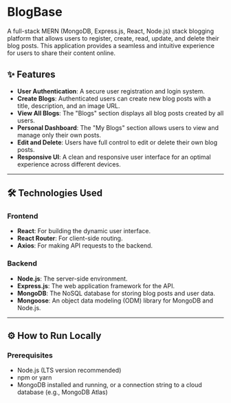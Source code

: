 # BlogBase

A full-stack MERN (MongoDB, Express.js, React, Node.js) stack blogging platform that allows users to register, create, read, update, and delete their blog posts. This application provides a seamless and intuitive experience for users to share their content online.

## ✨ Features

* **User Authentication**: A secure user registration and login system.
* **Create Blogs**: Authenticated users can create new blog posts with a title, description, and an image URL.
* **View All Blogs**: The "Blogs" section displays all blog posts created by all users.
* **Personal Dashboard**: The "My Blogs" section allows users to view and manage only their own posts.
* **Edit and Delete**: Users have full control to edit or delete their own blog posts.
* **Responsive UI**: A clean and responsive user interface for an optimal experience across different devices.

---

## 🛠️ Technologies Used

### Frontend
* **React**: For building the dynamic user interface.
* **React Router**: For client-side routing.
* **Axios**: For making API requests to the backend.

### Backend
* **Node.js**: The server-side environment.
* **Express.js**: The web application framework for the API.
* **MongoDB**: The NoSQL database for storing blog posts and user data.
* **Mongoose**: An object data modeling (ODM) library for MongoDB and Node.js.

---

## ⚙️ How to Run Locally

### Prerequisites
* Node.js (LTS version recommended)
* npm or yarn
* MongoDB installed and running, or a connection string to a cloud database (e.g., MongoDB Atlas)
